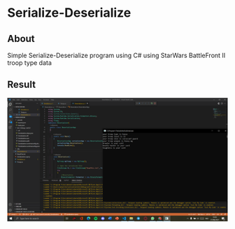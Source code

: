 # Serialize-Deserialize

## About
Simple Serialize-Deserialize program using C# using StarWars BattleFront II troop type data

## Result
![alt text](https://github.com/marvel-natanael/Serialize-Deserialize/blob/main/Image%208.png)
